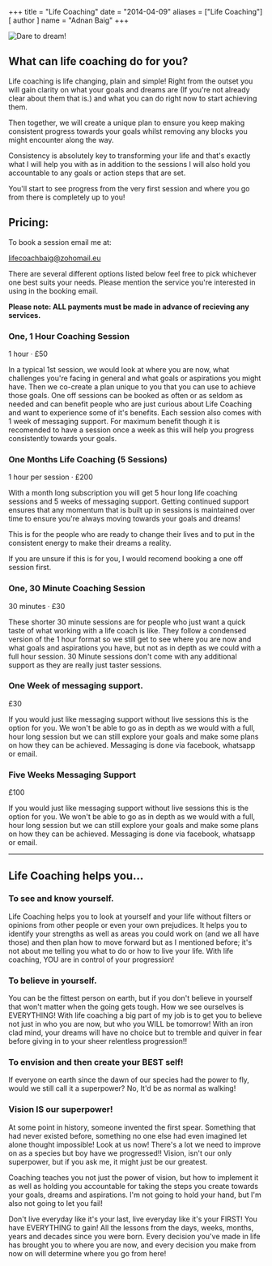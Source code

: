 +++
title = "Life Coaching"
date = "2014-04-09"
aliases = ["Life Coaching"]
[ author ]
  name = "Adnan Baig"
+++

![Dare to dream!](/duck.png 'Dare to Dream!')

## What can life coaching do for you?

Life coaching is life changing, plain and simple! Right from the outset you will gain clarity on what your goals and dreams are (If you're not already clear about them that is.) and what you can do right now to start achieving them.

Then together, we will create a unique plan to ensure you keep making consistent progress towards your goals whilst removing any blocks you might encounter along the way.

Consistency is absolutely key to transforming your life and that's exactly what I will help you with as in addition to the sessions I will also hold you accountable to any goals or action steps that are set.

You'll start to see progress from the very first session and where you go from there is completely up to you!

## Pricing:

To book a session email me at:

lifecoachbaig@zohomail.eu

There are several different options listed below feel free to pick whichever one best suits your needs. Please mention the service you're interested in using in the booking email.

**Please note: ALL payments must be made in advance of recieving any services.**

### One, 1 Hour Coaching Session
1 hour · £50

In a typical 1st session, we would look at where you are now, what challenges you're facing in general and what goals or aspirations you might have. Then we co-create a plan unique to you that you can use to achieve those goals.
One off sessions can be booked as often or as seldom as needed and can benefit people who are just curious about Life Coaching and want to experience some of it's benefits. Each session also comes with 1 week of messaging support.
For maximum benefit though it is recomended to have a session once a week as this will help you progress consistently towards your goals.

### One Months Life Coaching (5 Sessions)
1 hour per session · £200

With a month long subscription you will get 5 hour long life coaching sessions and 5 weeks of messaging support. Getting continued support ensures that any momentum that is built up in sessions is maintained over time to ensure you're always moving towards your goals and dreams!

This is for the people who are ready to change their lives and to put in the consistent energy to make their dreams a reality.

If you are unsure if this is for you, I would recomend booking a one off session first.

### One, 30 Minute Coaching Session
30 minutes · £30

These shorter 30 minute sessions are for people who just want a quick taste of what working with a life coach is like. They follow a condensed version of the 1 hour format so we still get to see where you are now and what goals and aspirations you have, but not as in depth as we could with a full hour session.
30 Minute sessions don't come with any additional support as they are really just taster sessions.

### One Week of messaging support.
£30

If you would just like messaging support without live sessions this is the option for you. We won't be able to go as in depth as we would with a full, hour long session but we can still explore your goals and make some plans on how they can be achieved.
Messaging is done via facebook, whatsapp or email.

### Five Weeks Messaging Support
£100

If you would just like messaging support without live sessions this is the option for you. We won't be able to go as in depth as we would with a full, hour long session but we can still explore your goals and make some plans on how they can be achieved.
Messaging is done via facebook, whatsapp or email.

---

## Life Coaching helps you...

### To see and know yourself.

Life Coaching helps you to look at yourself and your life without filters or opinions from other people or even your own prejudices. It helps you to identify your strengths as well as areas you could work on (and we all have those) and then plan how to move forward but as I mentioned before; it's not about me telling you what to do or how to live your life. With life coaching, YOU are in control of your progression!

### To believe in yourself.

You can be the fittest person on earth, but if you don't believe in yourself that won't matter when the going gets tough. How we see ourselves is EVERYTHING! With life coaching a big part of my job is to get you to believe not just in who you are now, but who you WILL be tomorrow! With an iron clad mind, your dreams will have no choice but to tremble and quiver in fear before giving in to your sheer relentless progression!!

### To envision and then create your BEST self!

If everyone on earth since the dawn of our species had the power to fly, would we still call it a superpower? No, It'd be as normal as walking!

### Vision IS our superpower!

At some point in history, someone invented the first spear. Something that had never existed before, something no one else had even imagined let alone thought impossible! Look at us now! There's a lot we need to improve on as a species but boy have we progressed!! Vision, isn't our only superpower, but if you ask me, it might just be our greatest.

Coaching teaches you not just the power of vision, but how to implement it as well as holding you accountable for taking the steps you create towards your goals, dreams and aspirations. I'm not going to hold your hand, but I'm also not going to let you fail!

Don't live everyday like it's your last, live everyday like it's your FIRST! You have EVERYTHING to gain! All the lessons from the days, weeks, months, years and decades since you were born. Every decision you've made in life has brought you to where you are now, and every decision you make from now on will determine where you go from here!
